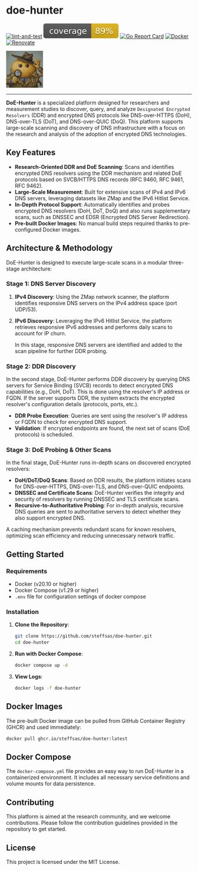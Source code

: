 # doe-hunter

[![lint-and-test](https://img.shields.io/github/actions/workflow/status/steffsas/doe-hunter/release.yml)](https://github.com/steffsas/doe-hunter/actions/workflows/release.yml)
[![coverage](https://raw.githubusercontent.com/steffsas/doe-hunter/badges/.badges/main/coverage.svg)](/.github/.testcoverage.yml)
[![Go Report Card](https://goreportcard.com/badge/github.com/steffsas/doe-hunter/lib?cache=v1)](https://goreportcard.com/report/github.com/steffsas/doe-hunter/lib)
[![Docker](https://img.shields.io/badge/docker-enabled-blue.svg)](https://github.com/steffsas/doe-hunter/pkgs/container/doe-hunter)
[![Renovate](https://img.shields.io/badge/renovate-enabled-blue.svg)](https://github.com/steffsas/doe-hunter/issues/5)

<img src="./img/icon.png" alt="drawing" width="100"/>

----

**DoE-Hunter** is a specialized platform designed for researchers and measurement studies to discover, query, and analyze `Designated Encrypted Resolvers` (DDR) and encrypted DNS protocols like DNS-over-HTTPS (DoH), DNS-over-TLS (DoT), and DNS-over-QUIC (DoQ). This platform supports large-scale scanning and discovery of DNS infrastructure with a focus on the research and analysis of the adoption of encrypted DNS technologies.

## Key Features
- **Research-Oriented DDR and DoE Scanning**: Scans and identifies encrypted DNS resolvers using the DDR mechanism and related DoE protocols based on SVCB/HTTPS DNS records (RFC 9460, RFC 9461, RFC 9462).
- **Large-Scale Measurement**: Built for extensive scans of IPv4 and IPv6 DNS servers, leveraging datasets like ZMap and the IPv6 Hitlist Service.
- **In-Depth Protocol Support**: Automatically identifies and probes encrypted DNS resolvers (DoH, DoT, DoQ) and also runs supplementary scans, such as DNSSEC and EDSR (Encrypted DNS Server Redirection).
- **Pre-built Docker Images**: No manual build steps required thanks to pre-configured Docker images.

## Architecture & Methodology

DoE-Hunter is designed to execute large-scale scans in a modular three-stage architecture:

### Stage 1: DNS Server Discovery
1. **IPv4 Discovery**: Using the ZMap network scanner, the platform identifies responsive DNS servers on the IPv4 address space (port UDP/53).
2. **IPv6 Discovery**: Leveraging the IPv6 Hitlist Service, the platform retrieves responsive IPv6 addresses and performs daily scans to account for IP churn.
   
   In this stage, responsive DNS servers are identified and added to the scan pipeline for further DDR probing.

### Stage 2: DDR Discovery
In the second stage, DoE-Hunter performs DDR discovery by querying DNS servers for Service Binding (SVCB) records to detect encrypted DNS capabilities (e.g., DoH, DoT). This is done using the resolver's IP address or FQDN. If the server supports DDR, the system extracts the encrypted resolver's configuration details (protocols, ports, etc.).

- **DDR Probe Execution**: Queries are sent using the resolver's IP address or FQDN to check for encrypted DNS support.
- **Validation**: If encrypted endpoints are found, the next set of scans (DoE protocols) is scheduled.

### Stage 3: DoE Probing & Other Scans
In the final stage, DoE-Hunter runs in-depth scans on discovered encrypted resolvers:
- **DoH/DoT/DoQ Scans**: Based on DDR results, the platform initiates scans for DNS-over-HTTPS, DNS-over-TLS, and DNS-over-QUIC endpoints.
- **DNSSEC and Certificate Scans**: DoE-Hunter verifies the integrity and security of resolvers by running DNSSEC and TLS certificate scans.
- **Recursive-to-Authoritative Probing**: For in-depth analysis, recursive DNS queries are sent to authoritative servers to detect whether they also support encrypted DNS.

A caching mechanism prevents redundant scans for known resolvers, optimizing scan efficiency and reducing unnecessary network traffic.

## Getting Started

### Requirements
- Docker (v20.10 or higher)
- Docker Compose (v1.29 or higher)
- `.env` file for configuration settings of docker compose

### Installation
1. **Clone the Repository**:
    ```bash
    git clone https://github.com/steffsas/doe-hunter.git
    cd doe-hunter
    ```

2. **Run with Docker Compose**:
    ```bash
    docker compose up -d
    ```

3. **View Logs**:
    ```bash
    docker logs -f doe-hunter
    ```

## Docker Images
The pre-built Docker image can be pulled from GitHub Container Registry (GHCR) and used immediately:
```bash
docker pull ghcr.io/steffsas/doe-hunter:latest
```

## Docker Compose
The `docker-compose.yml` file provides an easy way to run DoE-Hunter in a containerized environment. It includes all necessary service definitions and volume mounts for data persistence.

## Contributing
This platform is aimed at the research community, and we welcome contributions. Please follow the contribution guidelines provided in the repository to get started.

## License
This project is licensed under the MIT License.
